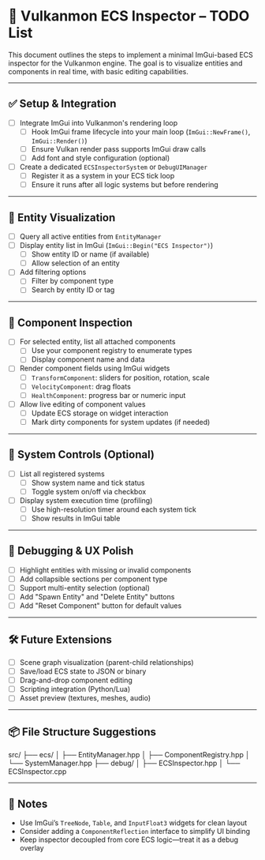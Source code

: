 # 🧪 Vulkanmon ECS Inspector – TODO List

This document outlines the steps to implement a minimal ImGui-based ECS inspector for the Vulkanmon engine. The goal is to visualize entities and components in real time, with basic editing capabilities.

---

## ✅ Setup & Integration

- [ ] Integrate ImGui into Vulkanmon's rendering loop
  - [ ] Hook ImGui frame lifecycle into your main loop (`ImGui::NewFrame()`, `ImGui::Render()`)
  - [ ] Ensure Vulkan render pass supports ImGui draw calls
  - [ ] Add font and style configuration (optional)

- [ ] Create a dedicated `ECSInspectorSystem` or `DebugUIManager`
  - [ ] Register it as a system in your ECS tick loop
  - [ ] Ensure it runs after all logic systems but before rendering

---

## 🧠 Entity Visualization

- [ ] Query all active entities from `EntityManager`
- [ ] Display entity list in ImGui (`ImGui::Begin("ECS Inspector")`)
  - [ ] Show entity ID or name (if available)
  - [ ] Allow selection of an entity

- [ ] Add filtering options
  - [ ] Filter by component type
  - [ ] Search by entity ID or tag

---

## 🧩 Component Inspection

- [ ] For selected entity, list all attached components
  - [ ] Use your component registry to enumerate types
  - [ ] Display component name and data

- [ ] Render component fields using ImGui widgets
  - [ ] `TransformComponent`: sliders for position, rotation, scale
  - [ ] `VelocityComponent`: drag floats
  - [ ] `HealthComponent`: progress bar or numeric input

- [ ] Allow live editing of component values
  - [ ] Update ECS storage on widget interaction
  - [ ] Mark dirty components for system updates (if needed)

---

## 🧰 System Controls (Optional)

- [ ] List all registered systems
  - [ ] Show system name and tick status
  - [ ] Toggle system on/off via checkbox

- [ ] Display system execution time (profiling)
  - [ ] Use high-resolution timer around each system tick
  - [ ] Show results in ImGui table

---

## 🧪 Debugging & UX Polish

- [ ] Highlight entities with missing or invalid components
- [ ] Add collapsible sections per component type
- [ ] Support multi-entity selection (optional)
- [ ] Add "Spawn Entity" and "Delete Entity" buttons
- [ ] Add "Reset Component" button for default values

---

## 🛠️ Future Extensions

- [ ] Scene graph visualization (parent-child relationships)
- [ ] Save/load ECS state to JSON or binary
- [ ] Drag-and-drop component editing
- [ ] Scripting integration (Python/Lua)
- [ ] Asset preview (textures, meshes, audio)

---

## 📦 File Structure Suggestions
src/ ├── ecs/ │   ├── EntityManager.hpp │   ├── ComponentRegistry.hpp │   └── SystemManager.hpp ├── debug/ │   ├── ECSInspector.hpp │   └── ECSInspector.cpp

---

## 🧠 Notes

- Use ImGui’s `TreeNode`, `Table`, and `InputFloat3` widgets for clean layout
- Consider adding a `ComponentReflection` interface to simplify UI binding
- Keep inspector decoupled from core ECS logic—treat it as a debug overlay
